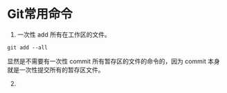 # Git常用命令

1. 一次性 add 所有在工作区的文件。
```
git add --all
```
显然是不需要有一次性 commit 所有暂存区的文件的命令的，因为 commit 本身就是一次性提交所有的暂存区文件。

2. 